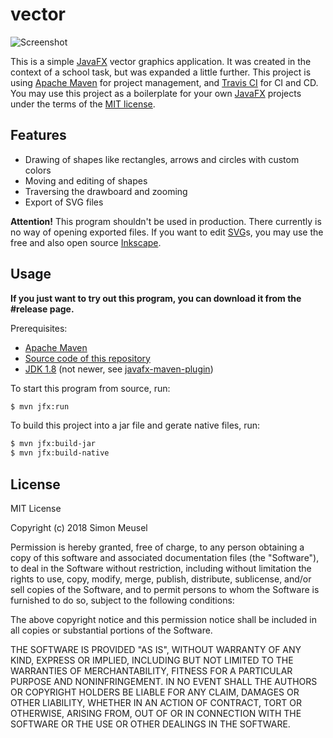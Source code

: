 # vector

![Screenshot](https://user-images.githubusercontent.com/16321843/40603919-aa0c5af4-625d-11e8-9617-3b03dc3459bd.png)

This is a simple [JavaFX](https://en.wikipedia.org/wiki/JavaFX) vector graphics application. It was created in the context of a school task, but was expanded a little further. This project is using [Apache Maven](https://maven.apache.org/) for project management, and [Travis CI](https://travis-ci.org/) for CI and CD. You may use this project as a boilerplate for your own [JavaFX](https://en.wikipedia.org/wiki/JavaFX) projects under the terms of the [MIT license](https://choosealicense.com/licenses/mit/).

## Features
* Drawing of shapes like rectangles, arrows and circles with custom colors
* Moving and editing of shapes
* Traversing the drawboard and zooming
* Export of SVG files

**Attention!** This program shouldn't be used in production. There currently is no way of opening exported files. If you want to edit [SVG](https://en.wikipedia.org/wiki/Scalable_Vector_Graphics)s, you may use the free and also open source [Inkscape](https://inkscape.org/en/).

## Usage

**If you just want to try out this program, you can download it from the #release page.**

Prerequisites:
* [Apache Maven](https://maven.apache.org/)
* [Source code of this repository](https://help.github.com/articles/cloning-a-repository/)
* [JDK 1.8](http://www.oracle.com/technetwork/java/javase/downloads/jdk8-downloads-2133151.html) (not newer, see [javafx-maven-plugin](https://github.com/javafx-maven-plugin/javafx-maven-plugin/issues/287))

To start this program from source, run:

```bash
$ mvn jfx:run
```

To build this project into a jar file and gerate native files, run:

```bash
$ mvn jfx:build-jar
$ mvn jfx:build-native
```

## License

MIT License

Copyright (c) 2018 Simon Meusel

Permission is hereby granted, free of charge, to any person obtaining a copy
of this software and associated documentation files (the "Software"), to deal
in the Software without restriction, including without limitation the rights
to use, copy, modify, merge, publish, distribute, sublicense, and/or sell
copies of the Software, and to permit persons to whom the Software is
furnished to do so, subject to the following conditions:

The above copyright notice and this permission notice shall be included in all
copies or substantial portions of the Software.

THE SOFTWARE IS PROVIDED "AS IS", WITHOUT WARRANTY OF ANY KIND, EXPRESS OR
IMPLIED, INCLUDING BUT NOT LIMITED TO THE WARRANTIES OF MERCHANTABILITY,
FITNESS FOR A PARTICULAR PURPOSE AND NONINFRINGEMENT. IN NO EVENT SHALL THE
AUTHORS OR COPYRIGHT HOLDERS BE LIABLE FOR ANY CLAIM, DAMAGES OR OTHER
LIABILITY, WHETHER IN AN ACTION OF CONTRACT, TORT OR OTHERWISE, ARISING FROM,
OUT OF OR IN CONNECTION WITH THE SOFTWARE OR THE USE OR OTHER DEALINGS IN THE
SOFTWARE.
